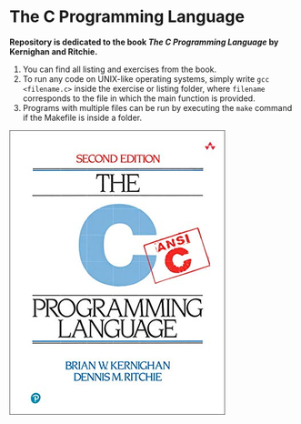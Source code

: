 # The C Programming Language
**Repository is dedicated to the book *The C Programming Language* by Kernighan and Ritchie.**
1. You can find all listing and exercises from the book.
2. To run any code on UNIX-like operating systems, simply write 
`gcc <filename.c>` 
inside the exercise or listing folder, where `filename` corresponds to the file in which the main function is provided.
3. Programs with multiple files can be run by executing the `make` command if the Makefile is inside a folder.

![logo](.vscode/book.jpg)